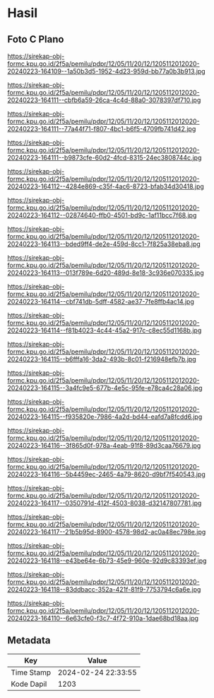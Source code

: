 # Hasil

## Foto C Plano

https://sirekap-obj-formc.kpu.go.id/2f5a/pemilu/pdpr/12/05/11/20/12/1205112012020-20240223-164109--1a50b3d5-1952-4d23-959d-bb77a0b3b913.jpg

https://sirekap-obj-formc.kpu.go.id/2f5a/pemilu/pdpr/12/05/11/20/12/1205112012020-20240223-164111--cbfb6a59-26ca-4c4d-88a0-3078397df710.jpg

https://sirekap-obj-formc.kpu.go.id/2f5a/pemilu/pdpr/12/05/11/20/12/1205112012020-20240223-164111--77a44f71-f807-4bc1-b6f5-4709fb741d42.jpg

https://sirekap-obj-formc.kpu.go.id/2f5a/pemilu/pdpr/12/05/11/20/12/1205112012020-20240223-164111--b9873cfe-60d2-4fcd-8315-24ec3808744c.jpg

https://sirekap-obj-formc.kpu.go.id/2f5a/pemilu/pdpr/12/05/11/20/12/1205112012020-20240223-164112--4284e869-c35f-4ac6-8723-bfab34d30418.jpg

https://sirekap-obj-formc.kpu.go.id/2f5a/pemilu/pdpr/12/05/11/20/12/1205112012020-20240223-164112--02874640-ffb0-4501-bd9c-1af11bcc7f68.jpg

https://sirekap-obj-formc.kpu.go.id/2f5a/pemilu/pdpr/12/05/11/20/12/1205112012020-20240223-164113--bded9ff4-de2e-459d-8cc1-7f825a38eba8.jpg

https://sirekap-obj-formc.kpu.go.id/2f5a/pemilu/pdpr/12/05/11/20/12/1205112012020-20240223-164113--013f789e-6d20-489d-8e18-3c936e070335.jpg

https://sirekap-obj-formc.kpu.go.id/2f5a/pemilu/pdpr/12/05/11/20/12/1205112012020-20240223-164114--cbf741db-5dff-4582-ae37-7fe8ffb4ac14.jpg

https://sirekap-obj-formc.kpu.go.id/2f5a/pemilu/pdpr/12/05/11/20/12/1205112012020-20240223-164114--f81b4023-4c44-45a2-917c-c8ec55d1168b.jpg

https://sirekap-obj-formc.kpu.go.id/2f5a/pemilu/pdpr/12/05/11/20/12/1205112012020-20240223-164115--b6fffa16-3da2-493b-8c01-f216948efb7b.jpg

https://sirekap-obj-formc.kpu.go.id/2f5a/pemilu/pdpr/12/05/11/20/12/1205112012020-20240223-164115--3a4fc9e5-677b-4e5c-95fe-e78ca4c28a06.jpg

https://sirekap-obj-formc.kpu.go.id/2f5a/pemilu/pdpr/12/05/11/20/12/1205112012020-20240223-164115--f935820e-7986-4a2d-bd44-eafd7a8fcdd6.jpg

https://sirekap-obj-formc.kpu.go.id/2f5a/pemilu/pdpr/12/05/11/20/12/1205112012020-20240223-164116--3f865d0f-978a-4eab-91f8-89d3caa76679.jpg

https://sirekap-obj-formc.kpu.go.id/2f5a/pemilu/pdpr/12/05/11/20/12/1205112012020-20240223-164116--5b4459ec-2465-4a79-8620-d9bf7f540543.jpg

https://sirekap-obj-formc.kpu.go.id/2f5a/pemilu/pdpr/12/05/11/20/12/1205112012020-20240223-164117--0350791d-412f-4503-8038-d32147807781.jpg

https://sirekap-obj-formc.kpu.go.id/2f5a/pemilu/pdpr/12/05/11/20/12/1205112012020-20240223-164117--21b5b95d-8900-4578-98d2-ac0a48ec798e.jpg

https://sirekap-obj-formc.kpu.go.id/2f5a/pemilu/pdpr/12/05/11/20/12/1205112012020-20240223-164118--e43be64e-6b73-45e9-960e-92d9c83393ef.jpg

https://sirekap-obj-formc.kpu.go.id/2f5a/pemilu/pdpr/12/05/11/20/12/1205112012020-20240223-164118--83ddbacc-352a-421f-81f9-7753794c6a6e.jpg

https://sirekap-obj-formc.kpu.go.id/2f5a/pemilu/pdpr/12/05/11/20/12/1205112012020-20240223-164110--6e63cfe0-f3c7-4f72-910a-1dae68bd18aa.jpg


## Metadata

| Key        | Value               |
| ---------- | ------------------- |
| Time Stamp | 2024-02-24 22:33:55 |
| Kode Dapil | 1203                |



